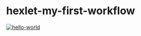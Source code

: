 # hexlet-my-first-workflow
[![hello-world](https://github.com/savrman/hexlet-my-first-workflow/actions/workflows/hello-world.yml/badge.svg)](https://github.com/savrman/hexlet-my-first-workflow/actions/workflows/hello-world.yml)
